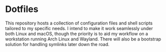 # Dotfiles

This repository hosts a collection of configuration files and shell scripts
tailored to my specific needs. I intend to make it work seamlessly under both
Linux and macOS, though the priority is to aid my workflow on a workstation
running Arch Linux and Wayland. There will also be a bootstrap solution for
handling symlinks later down the road.

